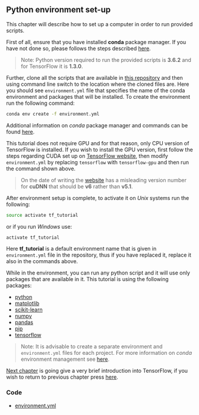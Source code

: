 ## Python environment set-up

This chapter will describe how to set up a computer in order to run provided scripts.

First of all, ensure that you have installed **conda** package manager. If you have not done so, please follows the steps described [here](https://conda.io/docs/user-guide/install/download.html).

> Note: Python version required to run the provided scripts is **3.6.2** and for TensorFlow it is **1.3.0**.

Further, clone all the scripts that are available in [this repository](https://bitbucket.org/tomasbernotas/machine-learning-using-tensorflow) and then using command line switch to the location where the cloned files are. Here you should see `environment.yml` file that specifies the name of the conda environment and packages that will be installed. To create the environment run the following command:

```bash
conda env create -f environment.yml
```

Additional information on _conda_ package manager and commands can be found [here](https://conda.io/docs/).

This tutorial does not require GPU and for that reason, only CPU version of TensorFlow is installed. If you wish to install the GPU version, first follow the steps regarding CUDA set up on [TensorFlow website](https://www.tensorflow.org/install/), then modify `environment.yml` by replacing `tensorflow` with `tensorflow-gpu` and then run the command shown above.

> On the date of writing the [website](https://www.tensorflow.org/install/) has a misleading version number for **cuDNN** that should be **v6** rather than **v5.1**.

After environment setup is complete, to activate it on _Unix_ systems run the following:

```bash
source activate tf_tutorial
```

or if you run _Windows_ use:

```bash
activate tf_tutorial
```

Here **tf\_tutorial** is a default environment name that is given in `environment.yml` file in the repository, thus if you have replaced it, replace it also in the commands above.

While in the environment, you can run any python script and it will use only packages that are available in it. This tutorial is using the following packages:

*   [python](https://www.python.org/)
*   [matplotlib](https://matplotlib.org/)
*   [scikit-learn](http://scikit-learn.org/stable/)
*   [numpy](http://www.numpy.org/)
*   [pandas](http://pandas.pydata.org/)
*   [pip](https://pip.pypa.io/en/stable/)
*   [tensorflow](https://www.tensorflow.org/)

> Note:  It is advisable to create a separate environment and `environment.yml` files for each project. For more information on _conda_ environment management see [here](https://conda.io/docs/commands.html#conda-environment-commands).

[Next chapter](/chapters/chapter2.md) is going give a very brief introduction into TensorFlow, if you wish to return to previous chapter press [here](../README.md).

### Code

*   [environment.yml](/scripts/environment.yml)

